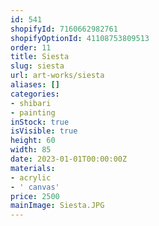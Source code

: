 ```yaml
---
id: 541
shopifyId: 7160662982761
shopifyOptionId: 41108753809513
order: 11
title: Siesta
slug: siesta
url: art-works/siesta
aliases: []
categories:
- shibari
- painting
inStock: true
isVisible: true
height: 60
width: 85
date: 2023-01-01T00:00:00Z
materials:
- acrylic
- ' canvas'
price: 2500
mainImage: Siesta.JPG
---
```

